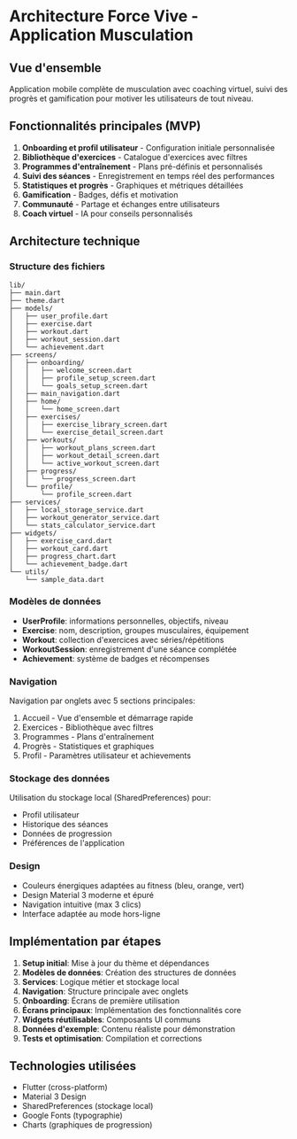 # Architecture Force Vive - Application Musculation

## Vue d'ensemble
Application mobile complète de musculation avec coaching virtuel, suivi des progrès et gamification pour motiver les utilisateurs de tout niveau.

## Fonctionnalités principales (MVP)
1. **Onboarding et profil utilisateur** - Configuration initiale personnalisée
2. **Bibliothèque d'exercices** - Catalogue d'exercices avec filtres
3. **Programmes d'entraînement** - Plans pré-définis et personnalisés  
4. **Suivi des séances** - Enregistrement en temps réel des performances
5. **Statistiques et progrès** - Graphiques et métriques détaillées
6. **Gamification** - Badges, défis et motivation
7. **Communauté** - Partage et échanges entre utilisateurs
8. **Coach virtuel** - IA pour conseils personnalisés

## Architecture technique

### Structure des fichiers
```
lib/
├── main.dart
├── theme.dart
├── models/
│   ├── user_profile.dart
│   ├── exercise.dart
│   ├── workout.dart
│   ├── workout_session.dart
│   └── achievement.dart
├── screens/
│   ├── onboarding/
│   │   ├── welcome_screen.dart
│   │   ├── profile_setup_screen.dart
│   │   └── goals_setup_screen.dart
│   ├── main_navigation.dart
│   ├── home/
│   │   └── home_screen.dart
│   ├── exercises/
│   │   ├── exercise_library_screen.dart
│   │   └── exercise_detail_screen.dart
│   ├── workouts/
│   │   ├── workout_plans_screen.dart
│   │   ├── workout_detail_screen.dart
│   │   └── active_workout_screen.dart
│   ├── progress/
│   │   └── progress_screen.dart
│   └── profile/
│       └── profile_screen.dart
├── services/
│   ├── local_storage_service.dart
│   ├── workout_generator_service.dart
│   └── stats_calculator_service.dart
├── widgets/
│   ├── exercise_card.dart
│   ├── workout_card.dart
│   ├── progress_chart.dart
│   └── achievement_badge.dart
└── utils/
    └── sample_data.dart
```

### Modèles de données
- **UserProfile**: informations personnelles, objectifs, niveau
- **Exercise**: nom, description, groupes musculaires, équipement
- **Workout**: collection d'exercices avec séries/répétitions
- **WorkoutSession**: enregistrement d'une séance complétée
- **Achievement**: système de badges et récompenses

### Navigation
Navigation par onglets avec 5 sections principales:
1. Accueil - Vue d'ensemble et démarrage rapide
2. Exercices - Bibliothèque avec filtres
3. Programmes - Plans d'entraînement
4. Progrès - Statistiques et graphiques
5. Profil - Paramètres utilisateur et achievements

### Stockage des données
Utilisation du stockage local (SharedPreferences) pour:
- Profil utilisateur
- Historique des séances
- Données de progression
- Préférences de l'application

### Design
- Couleurs énergiques adaptées au fitness (bleu, orange, vert)
- Design Material 3 moderne et épuré
- Navigation intuitive (max 3 clics)
- Interface adaptée au mode hors-ligne

## Implémentation par étapes

1. **Setup initial**: Mise à jour du thème et dépendances
2. **Modèles de données**: Création des structures de données
3. **Services**: Logique métier et stockage local
4. **Navigation**: Structure principale avec onglets
5. **Onboarding**: Écrans de première utilisation
6. **Écrans principaux**: Implémentation des fonctionnalités core
7. **Widgets réutilisables**: Composants UI communs
8. **Données d'exemple**: Contenu réaliste pour démonstration
9. **Tests et optimisation**: Compilation et corrections

## Technologies utilisées
- Flutter (cross-platform)
- Material 3 Design
- SharedPreferences (stockage local)
- Google Fonts (typographie)
- Charts (graphiques de progression)
